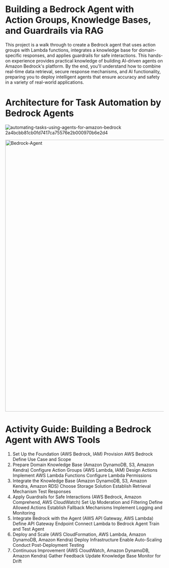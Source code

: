 
# Building a Bedrock Agent with Action Groups, Knowledge Bases, and Guardrails via RAG

This project is a walk through to create a Bedrock agent that uses action groups with Lambda functions, integrates a knowledge base for domain-specific responses, and applies guardrails for safe interactions. This hands-on experience provides practical knowledge of building AI-driven agents on Amazon Bedrock's platform. By the end, you'll understand how to combine real-time data retrieval, secure response mechanisms, and AI functionality, preparing you to deploy intelligent agents that ensure accuracy and safety in a variety of real-world applications.

# Architecture for Task Automation by Bedrock Agents

![automating-tasks-using-agents-for-amazon-bedrock 2a4bcbb81cb0fd7417ca75576e2b000970b6e2d4](https://github.com/user-attachments/assets/b11c60f6-f8e6-4076-ae4c-2cf5d69f5cfb)


<img width="862" alt="Bedrock-Agent" src="https://github.com/user-attachments/assets/b12c5a51-fbfc-4cc7-8225-c4723a5cc927" />

# Activity Guide: Building a Bedrock Agent with AWS Tools
1. Set Up the Foundation (AWS Bedrock, IAM)
Provision AWS Bedrock
Define Use Case and Scope
2. Prepare Domain Knowledge Base (Amazon DynamoDB, S3, Amazon Kendra)
Configure Action Groups (AWS Lambda, IAM)
Design Actions
Implement AWS Lambda Functions
Configure Lambda Permissions
3. Integrate the Knowledge Base (Amazon DynamoDB, S3, Amazon Kendra, Amazon RDS)
Choose Storage Solution
Establish Retrieval Mechanism
Test Responses
4. Apply Guardrails for Safe Interactions (AWS Bedrock, Amazon Comprehend, AWS CloudWatch)
Set Up Moderation and Filtering
Define Allowed Actions
Establish Fallback Mechanisms
Implement Logging and Monitoring
5. Integrate Bedrock with the Agent (AWS API Gateway, AWS Lambda)
Define API Gateway Endpoint
Connect Lambda to Bedrock Agent
Train and Test Agent
6. Deploy and Scale (AWS CloudFormation, AWS Lambda, Amazon DynamoDB, Amazon Kendra)
Deploy Infrastructure
Enable Auto-Scaling
Conduct Post-Deployment Testing
7. Continuous Improvement (AWS CloudWatch, Amazon DynamoDB, Amazon Kendra)
Gather Feedback
Update Knowledge Base
Monitor for Drift

